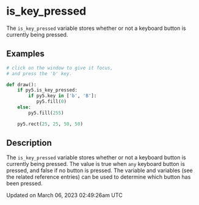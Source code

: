 # is_key_pressed

The `is_key_pressed` variable stores whether or not a keyboard button is currently being pressed.

## Examples

<div class="example-table">

<div class="example-row"><div class="example-cell-image">

</div><div class="example-cell-code">

```python
# click on the window to give it focus,
# and press the 'b' key.

def draw():
    if py5.is_key_pressed:
        if py5.key in ['b', 'B']:
           py5.fill(0)
    else:
        py5.fill(255)

    py5.rect(25, 25, 50, 50)
```

</div></div>

</div>

## Description

The `is_key_pressed` variable stores whether or not a keyboard button is currently being pressed. The value is true when `any` keyboard button is pressed, and false if no button is pressed. The [](sketch_key) variable and [](sketch_key_code) variables (see the related reference entries) can be used to determine which button has been pressed.

Updated on March 06, 2023 02:49:26am UTC
